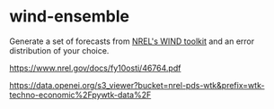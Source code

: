 # wind-ensemble

Generate a set of forecasts from [NREL's WIND toolkit](https://www.nrel.gov/grid/wind-toolkit.html) and an error distribution of your choice.


https://www.nrel.gov/docs/fy10osti/46764.pdf

https://data.openei.org/s3_viewer?bucket=nrel-pds-wtk&prefix=wtk-techno-economic%2Fpywtk-data%2F

